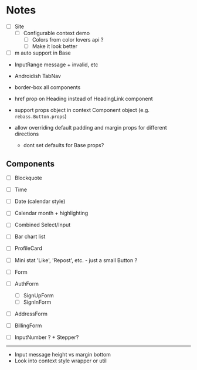 
# Notes

- [ ] Site
  - [ ] Configurable context demo
    - [ ] Colors from color lovers api ?
    - [ ] Make it look better

- [ ] m auto support in Base
- InputRange message + invalid, etc
- Androidish TabNav
- border-box all components
- href prop on Heading instead of HeadingLink component
- support props object in context Component object (e.g. `rebass.Button.props`)

- allow overriding default padding and margin props for different directions
  - dont set defaults for Base props?

## Components

- [ ] Blockquote
- [ ] Time
- [ ] Date (calendar style)
- [ ] Calendar month + highlighting

- [ ] Combined Select/Input
- [ ] Bar chart list
- [ ] ProfileCard
- [ ] Mini stat 'Like', 'Repost', etc. - just a small Button ?
- [ ] Form
- [ ] AuthForm
  - [ ] SignUpForm
  - [ ] SignInForm
- [ ] AddressForm
- [ ] BillingForm
- [ ] InputNumber ? + Stepper?

---

- Input message height vs margin bottom
- Look into context style wrapper or util

